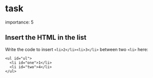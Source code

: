# task

importance: 5

## Insert the HTML in the list

Write the code to insert `<li>2</li><li>3</li>` between two `<li>` here:

```markup
<ul id="ul">
  <li id="one">1</li>
  <li id="two">4</li>
</ul>
```

